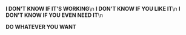 **I DON'T KNOW IF IT'S WORKING**\n
**I DON'T KNOW IF YOU LIKE IT**\n
**I DON'T KNOW IF YOU EVEN NEED IT**\n

**DO WHATEVER YOU WANT**
